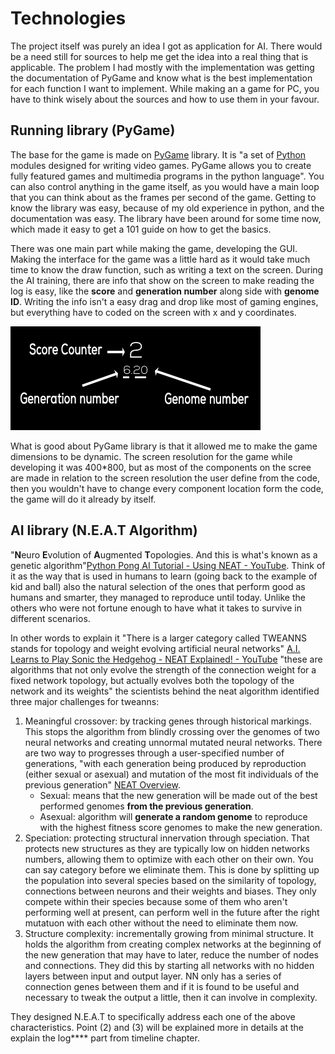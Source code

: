 # Technologies

The project itself was purely an idea I got as application for AI. There would be a need still for sources to help me get the idea into a real thing that is applicable. The problem I had mostly with the implementation was getting the documentation of PyGame and know what is the best implementation for each function I want to implement. While making an a game for PC, you have to think wisely about the sources and how to use them in your favour.



## Running library (PyGame)

The base for the game is made on [PyGame](https://www.pygame.org/wiki/about) library. It is "a set of [Python](http://www.python.org/) modules designed for writing video games. PyGame allows you to create fully featured games and multimedia programs in the python language". You can also control anything in the game itself, as you would have a main loop that you can think about as the frames per second of the game. Getting to know the library was easy, because of my old experience in python, and the documentation was easy. The library have been around for some time now, which made it easy to get a 101 guide on how to get the basics.



There was one main part while making the game, developing the GUI. Making the interface for the game was a little hard as it would take much time to know the draw function, such as writing a text on the screen. During the AI training, there are info that show on the screen to make reading the log is easy, like the **score** and **generation number** along side with **genome ID**. Writing the info isn't a easy drag and drop like most of gaming engines, but everything have to coded on the screen with x and y coordinates.

![scoreFrame](./usedImages/scoreFrame.jpg)

What is good about PyGame library is that it allowed me to make the game dimensions to be dynamic. The screen resolution for the game while developing it was 400*800, but as most of the components on the scree are made in relation to the screen resolution the user define from the code, then you wouldn't have to change every component location form the code, the game will do it already by itself. 



## AI library (N.E.A.T Algorithm)

"**N**euro **E**volution of **A**ugmented **T**opologies. And this is what's known as a genetic algorithm"[Python Pong AI Tutorial - Using NEAT - YouTube](https://www.youtube.com/watch?v=2f6TmKm7yx0). Think of it as the way that is used in humans to learn (going back to the example of kid and ball) also the natural selection of the ones that perform good as humans and smarter, they managed to reproduce until today. Unlike the others who were not fortune enough to have what it takes to survive in different scenarios.

In other words to explain it "There is a larger category called TWEANNS stands for topology and weight evolving artificial neural networks" [A.I. Learns to Play Sonic the Hedgehog - NEAT Explained! - YouTube](https://www.youtube.com/watch?v=5RR1T_-zVws&) "these are algorithms that not only evolve the strength of the connection weight for a fixed network topology, but actually evolves both the topology of the network and its weights" the scientists behind the neat algorithm identified three major challenges for tweanns:

1. Meaningful crossover: by tracking genes through historical markings.
   This stops the algorithm from blindly crossing over the genomes of two neural networks and creating unnormal mutated neural networks. There are two way to progresses through a user-specified number of generations, "with each generation being produced by reproduction (either sexual or asexual) and mutation of the most fit individuals of the previous generation" [NEAT Overview](https://neat-python.readthedocs.io/en/latest/neat_overview.html).
   - Sexual: means that the new generation will be made out of the best performed genomes **from the previous generation**.
   - Asexual: algorithm will **generate a random genome** to reproduce with the highest fitness score genomes to make the new generation.
2. Speciation: protecting structural innervation through speciation.
   That protects new structures as they are typically low on hidden networks numbers, allowing them to optimize with each other on their own. You can say category before we eliminate them. This is done by splitting up the population into several species based on the similarity of topology, connections between neurons and their weights and biases. They only compete within their species because some of them who aren't performing well at present, can perform well in the future after the right mutatuon with each other without the need to eliminate them now.
3. Structure complexity: incrementally growing from minimal structure.
   It holds the algorithm from creating complex networks at the beginning of the new generation that may have to later, reduce the number of nodes and connections. They did this by starting all networks with no hidden layers between input and output layer. NN only has a series of connection genes between them and if it is found to be useful and necessary to tweak the output a little, then it can involve in complexity.

They designed N.E.A.T to specifically address each one of the above characteristics. Point (2) and (3) will be explained more in details at the explain the log**** part from timeline chapter.



